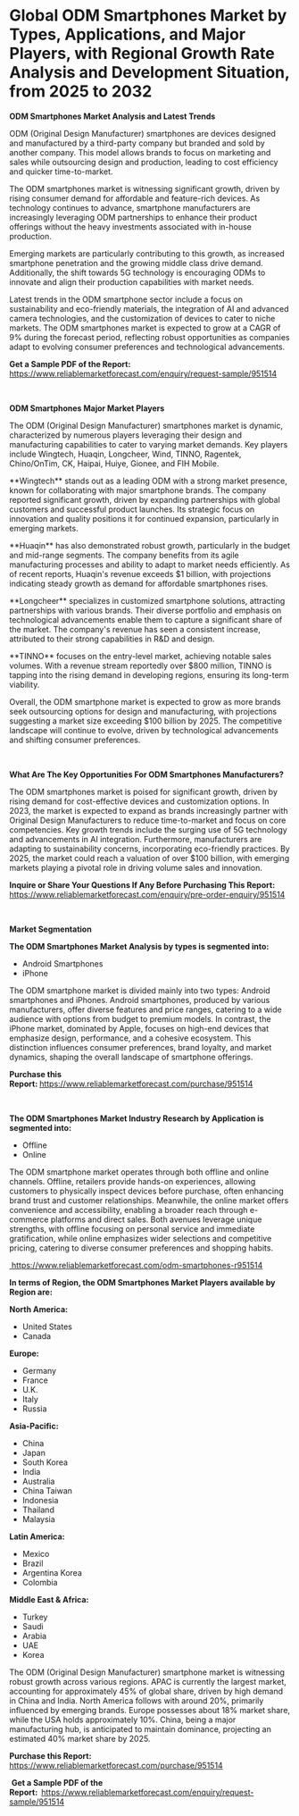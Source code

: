 <p><h1>Global ODM Smartphones Market by Types, Applications, and Major Players, with Regional Growth Rate Analysis and Development Situation, from 2025 to 2032</h1></p><p><strong>ODM Smartphones Market Analysis and Latest Trends</strong></p>
<p><p>ODM (Original Design Manufacturer) smartphones are devices designed and manufactured by a third-party company but branded and sold by another company. This model allows brands to focus on marketing and sales while outsourcing design and production, leading to cost efficiency and quicker time-to-market.</p><p>The ODM smartphones market is witnessing significant growth, driven by rising consumer demand for affordable and feature-rich devices. As technology continues to advance, smartphone manufacturers are increasingly leveraging ODM partnerships to enhance their product offerings without the heavy investments associated with in-house production. </p><p>Emerging markets are particularly contributing to this growth, as increased smartphone penetration and the growing middle class drive demand. Additionally, the shift towards 5G technology is encouraging ODMs to innovate and align their production capabilities with market needs.</p><p>Latest trends in the ODM smartphone sector include a focus on sustainability and eco-friendly materials, the integration of AI and advanced camera technologies, and the customization of devices to cater to niche markets. The ODM smartphones market is expected to grow at a CAGR of 9% during the forecast period, reflecting robust opportunities as companies adapt to evolving consumer preferences and technological advancements.</p></p>
<p><strong>Get a Sample PDF of the Report:&nbsp;</strong> <a href="https://www.reliablemarketforecast.com/enquiry/request-sample/951514?utm_campaign=3493&utm_medium=2&utm_source=Github&utm_content=ia&utm_term=18042025&utm_id=odm-smartphones">https://www.reliablemarketforecast.com/enquiry/request-sample/951514</a></p>
<p>&nbsp;</p>
<p><strong>ODM Smartphones Major Market Players</strong></p>
<p><p>The ODM (Original Design Manufacturer) smartphones market is dynamic, characterized by numerous players leveraging their design and manufacturing capabilities to cater to varying market demands. Key players include Wingtech, Huaqin, Longcheer, Wind, TINNO, Ragentek, Chino/OnTim, CK, Haipai, Huiye, Gionee, and FIH Mobile.</p><p>**Wingtech** stands out as a leading ODM with a strong market presence, known for collaborating with major smartphone brands. The company reported significant growth, driven by expanding partnerships with global customers and successful product launches. Its strategic focus on innovation and quality positions it for continued expansion, particularly in emerging markets.</p><p>**Huaqin** has also demonstrated robust growth, particularly in the budget and mid-range segments. The company benefits from its agile manufacturing processes and ability to adapt to market needs efficiently. As of recent reports, Huaqin's revenue exceeds $1 billion, with projections indicating steady growth as demand for affordable smartphones rises.</p><p>**Longcheer** specializes in customized smartphone solutions, attracting partnerships with various brands. Their diverse portfolio and emphasis on technological advancements enable them to capture a significant share of the market. The company's revenue has seen a consistent increase, attributed to their strong capabilities in R&D and design.</p><p>**TINNO** focuses on the entry-level market, achieving notable sales volumes. With a revenue stream reportedly over $800 million, TINNO is tapping into the rising demand in developing regions, ensuring its long-term viability.</p><p>Overall, the ODM smartphone market is expected to grow as more brands seek outsourcing options for design and manufacturing, with projections suggesting a market size exceeding $100 billion by 2025. The competitive landscape will continue to evolve, driven by technological advancements and shifting consumer preferences.</p></p>
<p>&nbsp;</p>
<p><strong>What Are The Key Opportunities For ODM Smartphones Manufacturers?</strong></p>
<p><p>The ODM smartphones market is poised for significant growth, driven by rising demand for cost-effective devices and customization options. In 2023, the market is expected to expand as brands increasingly partner with Original Design Manufacturers to reduce time-to-market and focus on core competencies. Key growth trends include the surging use of 5G technology and advancements in AI integration. Furthermore, manufacturers are adapting to sustainability concerns, incorporating eco-friendly practices. By 2025, the market could reach a valuation of over $100 billion, with emerging markets playing a pivotal role in driving volume sales and innovation.</p></p>
<p><strong>Inquire or Share Your Questions If Any Before Purchasing This Report:</strong> <a href="https://www.reliablemarketforecast.com/enquiry/pre-order-enquiry/951514?utm_campaign=3493&utm_medium=2&utm_source=Github&utm_content=ia&utm_term=18042025&utm_id=odm-smartphones">https://www.reliablemarketforecast.com/enquiry/pre-order-enquiry/951514</a></p>
<p>&nbsp;</p>
<p><strong>Market Segmentation</strong></p>
<p><strong>The ODM Smartphones Market Analysis by types is segmented into:</strong></p>
<p><ul><li>Android Smartphones</li><li>iPhone</li></ul></p>
<p><p>The ODM smartphone market is divided mainly into two types: Android smartphones and iPhones. Android smartphones, produced by various manufacturers, offer diverse features and price ranges, catering to a wide audience with options from budget to premium models. In contrast, the iPhone market, dominated by Apple, focuses on high-end devices that emphasize design, performance, and a cohesive ecosystem. This distinction influences consumer preferences, brand loyalty, and market dynamics, shaping the overall landscape of smartphone offerings.</p></p>
<p><strong>Purchase this Report:&nbsp;</strong><a href="https://www.reliablemarketforecast.com/purchase/951514?utm_campaign=3493&utm_medium=2&utm_source=Github&utm_content=ia&utm_term=18042025&utm_id=odm-smartphones">https://www.reliablemarketforecast.com/purchase/951514</a></p>
<p>&nbsp;</p>
<p><strong>The ODM Smartphones Market Industry Research by Application is segmented into:</strong></p>
<p><ul><li>Offline</li><li>Online</li></ul></p>
<p><p>The ODM smartphone market operates through both offline and online channels. Offline, retailers provide hands-on experiences, allowing customers to physically inspect devices before purchase, often enhancing brand trust and customer relationships. Meanwhile, the online market offers convenience and accessibility, enabling a broader reach through e-commerce platforms and direct sales. Both avenues leverage unique strengths, with offline focusing on personal service and immediate gratification, while online emphasizes wider selections and competitive pricing, catering to diverse consumer preferences and shopping habits.</p></p>
<p><a href="https://www.reliablemarketforecast.com/odm-smartphones-r951514?utm_campaign=3493&utm_medium=2&utm_source=Github&utm_content=ia&utm_term=18042025&utm_id=odm-smartphones">&nbsp;https://www.reliablemarketforecast.com/odm-smartphones-r951514</a></p>
<p><strong>In terms of Region, the ODM Smartphones Market Players available by Region are:</strong></p>
<p>
    <p> <strong> North America: </strong>
        <ul>
            <li>United States</li>
            <li>Canada</li>
        </ul>
        </p> 
    <p> <strong> Europe: </strong>
        <ul>
            <li>Germany</li>
            <li>France</li>
            <li>U.K.</li>
            <li>Italy</li>
            <li>Russia</li>
        </ul>
        </p> 
    <p> <strong> Asia-Pacific: </strong>
        <ul>
            <li>China</li>
            <li>Japan</li>
            <li>South Korea</li>
            <li>India</li>
            <li>Australia</li>
            <li>China Taiwan</li>
            <li>Indonesia</li>
            <li>Thailand</li>
            <li>Malaysia</li>
        </ul>
        </p> 
    <p> <strong> Latin America: </strong>
        <ul>
            <li>Mexico</li>
            <li>Brazil</li>
            <li>Argentina Korea</li>
            <li>Colombia</li>
        </ul>
        </p> 
    <p> <strong> Middle East & Africa: </strong>
        <ul>
            <li>Turkey</li>
            <li>Saudi</li>
            <li>Arabia</li>
            <li>UAE</li>
            <li>Korea</li>
        </ul>
    </p>
    </p>
<p><p>The ODM (Original Design Manufacturer) smartphone market is witnessing robust growth across various regions. APAC is currently the largest market, accounting for approximately 45% of global share, driven by high demand in China and India. North America follows with around 20%, primarily influenced by emerging brands. Europe possesses about 18% market share, while the USA holds approximately 10%. China, being a major manufacturing hub, is anticipated to maintain dominance, projecting an estimated 40% market share by 2025.</p></p>
<p><strong>Purchase this Report: </strong><a href="https://www.reliablemarketforecast.com/purchase/951514?utm_campaign=3493&utm_medium=2&utm_source=Github&utm_content=ia&utm_term=18042025&utm_id=odm-smartphones">https://www.reliablemarketforecast.com/purchase/951514</a></p>
<p>&nbsp;<strong>Get a Sample PDF of the Report:&nbsp;&nbsp;</strong><a href="https://www.reliablemarketforecast.com/enquiry/request-sample/951514?utm_campaign=3493&utm_medium=2&utm_source=Github&utm_content=ia&utm_term=18042025&utm_id=odm-smartphones">https://www.reliablemarketforecast.com/enquiry/request-sample/951514</a></p>
<p><strong></strong></p>
<p><p></p><p></p><p></p></p>